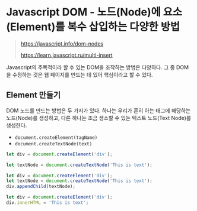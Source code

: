 # Javascript DOM - 노드(Node)에 요소(Element)를 복수 삽입하는 다양한 방법

> https://javascript.info/dom-nodes
>
> https://learn.javascript.ru/multi-insert

Javascript의 주목적이라 할 수 있는 DOM을 조작하는 방법은 다양하다. 그 중 DOM을 수정하는 것은 웹 페이지를 만드는 데 있어 핵심이라고 할 수 있다. 

## Element 만들기 

DOM 노드를 만드는 방법은 두 가지가 있다. 하나는 우리가 흔히 아는 태그에 해당하는 노드(Node)를 생성하고, 다른 하나는 조금 생소할 수 있는 텍스트 노드(Text Node)를 생성한다.

* `document.createElement(tagName)`
* `document.createTextNode(text)`



```javascript
let div = document.createElement('div');
```



```javascript
let textNode = document.createTextNode('This is text');
```



```javascript
let div = document.createElement('div');
let textNode = document.createTextNode('This is text');
div.appendChild(textNode);
```



```javascript
let div = document.createElement('div');
div.innerHTML = 'This is text';
```

